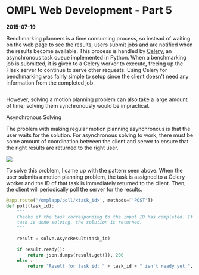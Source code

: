 # OMPL Web Development - Part 5

**2015-07-19**


Benchmarking planners is a time consuming process, so instead of waiting on the
web page to see the results, users submit jobs and are notified when the results
become available. This process is handled by [Celery](http://www.celeryproject.org),
an asynchronous task queue implemented in Python. When a benchmarking job is
submitted, it is given to a Celery worker to execute, freeing up the Flask
server to continue to serve other requests. Using Celery for benchmarking was
fairly simple to setup since the client doesn't need any information from the
completed job.

<img src="" class="img-responsive">

However, solving a motion planning problem can also take a large
amount of time; solving them synchronously would be impractical.

<div class="subtitle">Asynchronous Solving</div>

The problem with making regular motion planning asynchronous is that the user
waits for the solution. For asynchronous solving to work, there must be
some amount of coordination between the client and server to ensure that the
right results are returned to the right user.

<img src="../images/omplweb/async_solving.png" class="img-responsive">

To solve this problem, I came up with the pattern seen above. When the user
submits a motion planning problem, the task is assigned to a Celery worker and
the ID of that task is immediately returned to the client. Then, the client
will periodically poll the server for the results.

``` python
@app.route('/omplapp/poll/<task_id>', methods=['POST'])
def poll(task_id):
    """
    Checks if the task corresponding to the input ID has completed. If the
    task is done solving, the solution is returned.
    """

    result = solve.AsyncResult(task_id)

    if result.ready():
        return json.dumps(result.get()), 200
    else :
        return "Result for task id: " + task_id + " isn't ready yet.", 202
```


